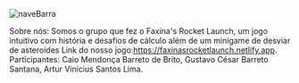 ![naveBarra](https://github.com/user-attachments/assets/7dc91b43-a3f0-4022-bdf0-df0ae2ad13f7)

Sobre nós: Somos o grupo que fez o Faxina's Rocket Launch, um jogo intuitivo com história e desafios de cálculo além de um minigame de desviar de asteroides
Link do nosso jogo:https://faxinasrocketlaunch.netlify.app.
Participantes: Caio Mendonça Barreto de Brito, Gustavo César Barreto Santana, Artur Vinícius Santos Lima.
